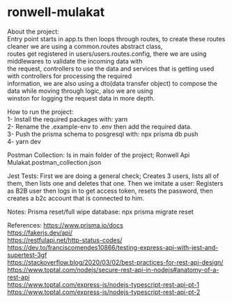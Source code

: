 # ronwell-mulakat

About the project:  
Entry point starts in app.ts then loops through routes, to create these routes cleaner we are using a common.routes abstract class,  
routes get registered in users/users.routes.config, there we are using middlewares to validate the incoming data with  
the request, controllers to use the data and services that is getting used with controllers for processing the required  
information, we are also using a dto(data transfer object) to compose the data while moving through logic, also we are using  
winston for logging the request data in more depth.

How to run the project:  
1- Install the required packages with: yarn  
2- Rename the .example-env to .env then add the required data.  
3- Push the prisma schema to posgresql with: npx prisma db push  
4- yarn dev

Postman Collection:
Is in main folder of the project;
Ronwell Api Mulakat.postman_collection.json

Jest Tests:
First we are doing a general check;
Creates 3 users, lists all of them, then lists one and deletes that one.
Then we imitate a user:
Registers as B2B user then logs in to get access token, resets the password, then creates a b2c account that is connected to him.

Notes:
Prisma reset/full wipe database:
npx prisma migrate reset

References:
https://www.prisma.io/docs  
https://fakerjs.dev/api/  
https://restfulapi.net/http-status-codes/  
https://dev.to/franciscomendes10866/testing-express-api-with-jest-and-supertest-3gf  
https://stackoverflow.blog/2020/03/02/best-practices-for-rest-api-design/  
https://www.toptal.com/nodejs/secure-rest-api-in-nodejs#anatomy-of-a-rest-api  
https://www.toptal.com/express-js/nodejs-typescript-rest-api-pt-1  
https://www.toptal.com/express-js/nodejs-typescript-rest-api-pt-2
